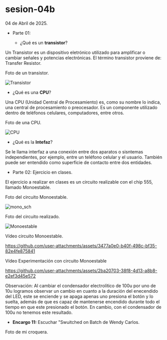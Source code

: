 # sesion-04b

04 de Abril de 2025.

 - Parte 01:

   - ¿Qué es un **transistor**?
 
 Un Transistor es un dispositivo eletrónico utilizado para amplificar o cambiar señales y potencias electrónicas. El término transistor proviene de: Transfer Resistor.

Foto de un transistor.

![Transistor](https://github.com/user-attachments/assets/9bb251ea-658f-499b-bd19-e2f43f4c4aa9)

   - ¿Qué es una **CPU**?

Una CPU (Unidad Central de Procesamiento) es, como su nombre lo indica, una central de procesamiento o preocesador. Es un componente utilizado dentro de teléfonos celulares, computadores, entre otros.

Foto de una CPU.

![CPU](https://github.com/user-attachments/assets/26b21124-2360-4eb8-b3f3-7d1434f2fdeb)

  - ¿Qué es la **Intefaz**?

Se le llama interfaz a una conexión entre dos aparatos o sisntemas independientes, por ejemplo, entre un teléfono celular y el usuario. También puede ser entendido como superficie de contacto entre dos entidades.

 - Parte 02: Ejercicio en clases.

El ejercicio a realizar en clases es un circuito realizable con el chip 555, llamado Monoestable.

Foto del circuito Monoestable.

![mono_sch](https://github.com/user-attachments/assets/c0064b23-b5c8-4a7c-9990-e366c087e964)

Foto del circuito realizado.

![Monoestable](https://github.com/user-attachments/assets/12493136-c0bc-4d8e-a986-6ed81f404631)

Vídeo circuito Monoestable.

https://github.com/user-attachments/assets/3477a0e0-b40f-498c-bf35-82e4fe875841

Vídeo Experimentación con circuito Monoestable

https://github.com/user-attachments/assets/2ba20703-38f8-4d13-a8b8-e2ef3d45e572

Observación: Al cambiar el condensador electrolítico de 100u por uno de 10u logramos observar un cambio en cuanto a la duración del enecendido del LED, este se enciende y se apaga apenas uno presiona el botón y lo suelta, además de que es capaz de mantenerse encendido durante todo el tiempo en que este presionado el botón. En cambio, con el condensador de 100u no tenemos este resultado.

 - **Encargo 11:** Escuchar "Swuitched on Batch de Wendy Carlos.

Foto de mi croquera.

